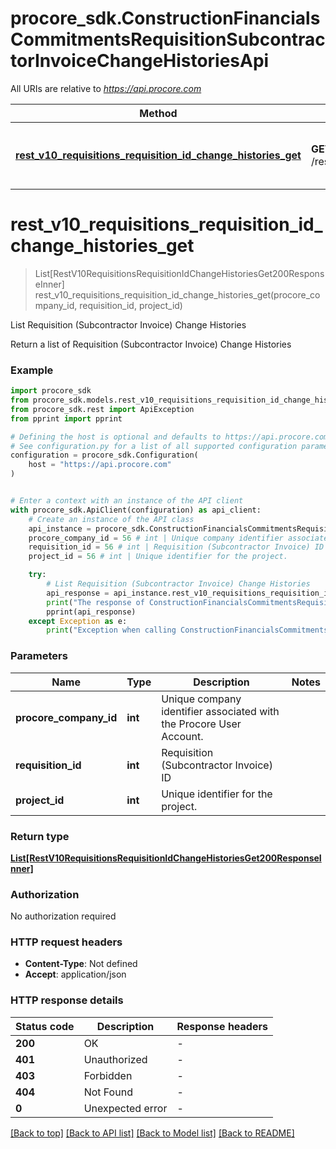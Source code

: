 # procore_sdk.ConstructionFinancialsCommitmentsRequisitionSubcontractorInvoiceChangeHistoriesApi

All URIs are relative to *https://api.procore.com*

Method | HTTP request | Description
------------- | ------------- | -------------
[**rest_v10_requisitions_requisition_id_change_histories_get**](ConstructionFinancialsCommitmentsRequisitionSubcontractorInvoiceChangeHistoriesApi.md#rest_v10_requisitions_requisition_id_change_histories_get) | **GET** /rest/v1.0/requisitions/{requisition_id}/change_histories | List Requisition (Subcontractor Invoice) Change Histories


# **rest_v10_requisitions_requisition_id_change_histories_get**
> List[RestV10RequisitionsRequisitionIdChangeHistoriesGet200ResponseInner] rest_v10_requisitions_requisition_id_change_histories_get(procore_company_id, requisition_id, project_id)

List Requisition (Subcontractor Invoice) Change Histories

Return a list of Requisition (Subcontractor Invoice) Change Histories

### Example


```python
import procore_sdk
from procore_sdk.models.rest_v10_requisitions_requisition_id_change_histories_get200_response_inner import RestV10RequisitionsRequisitionIdChangeHistoriesGet200ResponseInner
from procore_sdk.rest import ApiException
from pprint import pprint

# Defining the host is optional and defaults to https://api.procore.com
# See configuration.py for a list of all supported configuration parameters.
configuration = procore_sdk.Configuration(
    host = "https://api.procore.com"
)


# Enter a context with an instance of the API client
with procore_sdk.ApiClient(configuration) as api_client:
    # Create an instance of the API class
    api_instance = procore_sdk.ConstructionFinancialsCommitmentsRequisitionSubcontractorInvoiceChangeHistoriesApi(api_client)
    procore_company_id = 56 # int | Unique company identifier associated with the Procore User Account.
    requisition_id = 56 # int | Requisition (Subcontractor Invoice) ID
    project_id = 56 # int | Unique identifier for the project.

    try:
        # List Requisition (Subcontractor Invoice) Change Histories
        api_response = api_instance.rest_v10_requisitions_requisition_id_change_histories_get(procore_company_id, requisition_id, project_id)
        print("The response of ConstructionFinancialsCommitmentsRequisitionSubcontractorInvoiceChangeHistoriesApi->rest_v10_requisitions_requisition_id_change_histories_get:\n")
        pprint(api_response)
    except Exception as e:
        print("Exception when calling ConstructionFinancialsCommitmentsRequisitionSubcontractorInvoiceChangeHistoriesApi->rest_v10_requisitions_requisition_id_change_histories_get: %s\n" % e)
```



### Parameters


Name | Type | Description  | Notes
------------- | ------------- | ------------- | -------------
 **procore_company_id** | **int**| Unique company identifier associated with the Procore User Account. | 
 **requisition_id** | **int**| Requisition (Subcontractor Invoice) ID | 
 **project_id** | **int**| Unique identifier for the project. | 

### Return type

[**List[RestV10RequisitionsRequisitionIdChangeHistoriesGet200ResponseInner]**](RestV10RequisitionsRequisitionIdChangeHistoriesGet200ResponseInner.md)

### Authorization

No authorization required

### HTTP request headers

 - **Content-Type**: Not defined
 - **Accept**: application/json

### HTTP response details

| Status code | Description | Response headers |
|-------------|-------------|------------------|
**200** | OK |  -  |
**401** | Unauthorized |  -  |
**403** | Forbidden |  -  |
**404** | Not Found |  -  |
**0** | Unexpected error |  -  |

[[Back to top]](#) [[Back to API list]](../README.md#documentation-for-api-endpoints) [[Back to Model list]](../README.md#documentation-for-models) [[Back to README]](../README.md)

